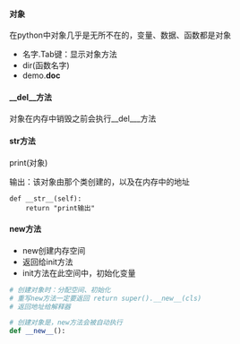 #### 对象

在python中对象几乎是无所不在的，变量、数据、函数都是对象

- 名字.Tab键：显示对象方法
- dir(函数名字)
- demo.__doc__

#### __del__方法

对象在内存中销毁之前会执行__del___方法

#### str方法

print(对象)

输出：该对象由那个类创建的，以及在内存中的地址

```
def __str__(self):
	return "print输出"

```

#### new方法

- new创建内存空间
- 返回给init方法
- init方法在此空间中，初始化变量

```python
# 创建对象时：分配空间、初始化
# 重写new方法一定要返回 return super().__new__(cls)
# 返回地址给解释器
```

```python
# 创建对象是，new方法会被自动执行
def __new__():
    

```

